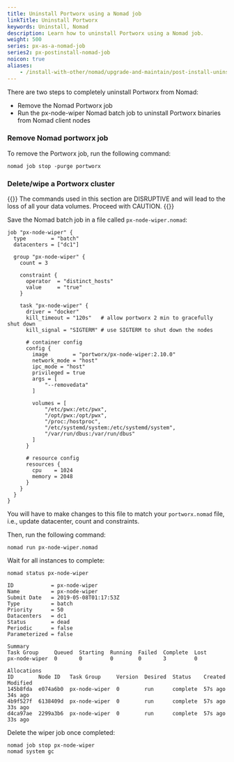 ```yaml
---
title: Uninstall Portworx using a Nomad job
linkTitle: Uninstall Portworx
keywords: Uninstall, Nomad
description: Learn how to uninstall Portworx using a Nomad job.
weight: 500
series: px-as-a-nomad-job
series2: px-postinstall-nomad-job
noicon: true
aliases:
    - /install-with-other/nomad/upgrade-and-maintain/post-install-uninstall-portworx/
---
```

There are two steps to completely uninstall Portworx from Nomad:

- Remove the Nomad Portworx job
- Run the px-node-wiper Nomad batch job to uninstall Portworx binaries from Nomad client nodes

### Remove Nomad portworx job

To remove the Portworx job, run the following command:

```text
nomad job stop -purge portworx
```

### Delete/wipe a Portworx cluster

{{<info>}}
The commands used in this section are DISRUPTIVE and will lead to the loss of all your data volumes. Proceed with CAUTION.
{{</info>}}

Save the Nomad batch job in a file called `px-node-wiper.nomad`:

```text
job "px-node-wiper" {
  type        = "batch"
  datacenters = ["dc1"]

  group "px-node-wiper" {
    count = 3

    constraint {
      operator  = "distinct_hosts"
      value     = "true"
    }

    task "px-node-wiper" {
      driver = "docker"
      kill_timeout = "120s"   # allow portworx 2 min to gracefully shut down
      kill_signal = "SIGTERM" # use SIGTERM to shut down the nodes

      # container config
      config {
        image        = "portworx/px-node-wiper:2.10.0"
        network_mode = "host"
        ipc_mode = "host"
        privileged = true
        args = [
            "--removedata"
        ]

        volumes = [
            "/etc/pwx:/etc/pwx",
            "/opt/pwx:/opt/pwx",
            "/proc:/hostproc",
            "/etc/systemd/system:/etc/systemd/system",
            "/var/run/dbus:/var/run/dbus"
        ]
      }

      # resource config
      resources {
        cpu    = 1024
        memory = 2048
      }
    }
  }
}
```

You will have to make changes to this file to match your `portworx.nomad` file, i.e., update datacenter, count and constraints.

Then, run the following command:

```text
nomad run px-node-wiper.nomad
```

Wait for all instances to complete:

```text
nomad status px-node-wiper
```

```output
ID            = px-node-wiper
Name          = px-node-wiper
Submit Date   = 2019-05-08T01:17:53Z
Type          = batch
Priority      = 50
Datacenters   = dc1
Status        = dead
Periodic      = false
Parameterized = false

Summary
Task Group     Queued  Starting  Running  Failed  Complete  Lost
px-node-wiper  0       0         0        0       3         0

Allocations
ID        Node ID   Task Group     Version  Desired  Status    Created  Modified
145b8fda  e074a6b0  px-node-wiper  0        run      complete  57s ago  34s ago
4b9f527f  6138409d  px-node-wiper  0        run      complete  57s ago  33s ago
d4ca97ae  2299a3b6  px-node-wiper  0        run      complete  57s ago  33s ago
```

Delete the wiper job once completed:

```text
nomad job stop px-node-wiper
nomad system gc
```